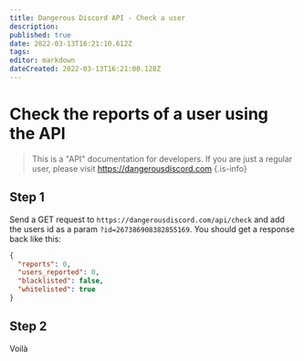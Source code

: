 ```yaml
---
title: Dangerous Discord API - Check a user
description: 
published: true
date: 2022-03-13T16:21:10.612Z
tags: 
editor: markdown
dateCreated: 2022-03-13T16:21:00.128Z
---
```


# Check the reports of a user using the API
> This is a "API" documentation for developers. If you are just a regular user, please visit https://dangerousdiscord.com
{.is-info}

## Step 1
Send a GET request to `https://dangerousdiscord.com/api/check` and add the users id as a param `?id=267386908382855169`.
You should get a response back like this:
```json
{
  "reports": 0,
  "users_reported": 0,
  "blacklisted": false,
  "whitelisted": true
}
```

## Step 2
Voilà
